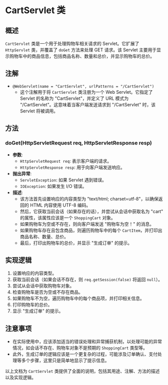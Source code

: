 # CartServlet 类

## 概述
`CartServlet` 类是一个用于处理购物车相关请求的 Servlet。它扩展了 `HttpServlet` 类，并覆盖了 `doGet` 方法来处理 GET 请求。该 Servlet 主要用于显示购物车中的商品信息，包括商品名称、数量和总价，并显示购物车的总价。

## 注解

- `@WebServlet(name = "CartServlet", urlPatterns = "/CartServlet")`
    - 这个注解用于将 `CartServlet` 类注册为一个 Web Servlet。它指定了 Servlet 的名称为 "CartServlet"，并定义了 URL 模式为 "/CartServlet"。这意味着当客户端发送请求到 "/CartServlet" 时，该 Servlet 将被调用。

## 方法

### doGet(HttpServletRequest req, HttpServletResponse resp)
- **参数**:
    - `HttpServletRequest req`: 表示客户端的请求。
    - `HttpServletResponse resp`: 用于向客户端发送响应。
- **抛出异常**:
    - `ServletException`: 如果 Servlet 遇到错误。
    - `IOException`: 如果发生 I/O 错误。
- **描述**:
    - 该方法首先设置响应的内容类型为 "text/html; charset=utf-8"，以确保返回的 HTML 内容使用 UTF-8 编码。
    - 然后，它获取当前会话（如果存在的话），并尝试从会话中获取名为 "cart" 的属性，该属性应该是一个 `ShoppingCart` 对象。
    - 如果购物车为空或不存在，则向客户端发送 "购物车为空！" 的消息。
    - 如果购物车存在且包含商品，则遍历购物车中的每个 `CartItem`，并打印出商品名称、数量、总价。
    - 最后，打印出购物车的总价，并显示 "生成订单" 的提示。

## 实现逻辑

1. 设置响应的内容类型。
2. 获取当前会话（如果会话不存在，则 `req.getSession(false)` 将返回 `null`）。
3. 尝试从会话中获取购物车对象。
4. 检查购物车是否为空或不存在商品。
5. 如果购物车不为空，遍历购物车中的每个商品项，并打印相关信息。
6. 打印购物车的总价。
7. 显示 "生成订单" 的提示。

## 注意事项

- 在实际使用中，应该添加适当的错误处理和异常捕获机制，以处理可能的异常情况，如会话不存在、购物车对象不是预期的 `ShoppingCart` 类型等。
- 此外，生成订单的逻辑应该是一个更复杂的过程，可能涉及订单确认、支付处理等多个步骤，这里只是简单地显示了提示信息。

以上文档为 `CartServlet` 类提供了全面的说明，包括其用途、注解、方法的描述以及实现逻辑。